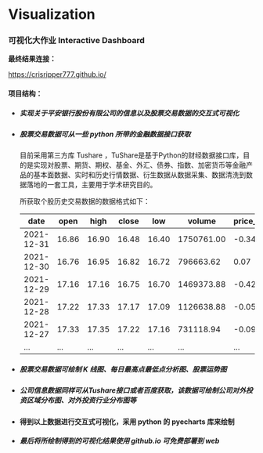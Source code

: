 # Visualization

### 可视化大作业 Interactive Dashboard

**最终结果连接：**

https://crisripper777.github.io/

#### 项目结构：

- ##### 实现关于平安银行股份有限公司的信息以及股票交易数据的交互式可视化

- ##### 股票交易数据可从一些 python 所带的金融数据接口获取

  目前采用第三方库 Tushare ，TuShare是基于Python的财经数据接口库，目的是实现对股票、期货、期权、基金、外汇、债券、指数、加密货币等金融产品的基本面数据、实时和历史行情数据、衍生数据从数据采集、数据清洗到数据落地的一套工具，主要用于学术研究目的。

  所获取个股历史交易数据的数据格式如下：

  | **date**   | **open** | **high** | **close** | **low** | **volume** | **price_change** | **p_change** | **ma5** | **ma10** | **ma20** | **v_ma5**  | **v_ma10** | **v_ma20** | **turnover** |
  | ---------- | -------- | -------- | --------- | ------- | ---------- | ---------------- | ------------ | ------- | -------- | -------- | ---------- | ---------- | ---------- | ------------ |
  | 2021-12-31 | 16.86    | 16.90    | 16.48     | 16.40   | 1750761.00 | -0.34            | -2.02        | 16.888  | 17.157   | 17.619   | 1174911.26 | 1003948.07 | 1159757.44 | 0.90         |
  | 2021-12-30 | 16.76    | 16.95    | 16.82     | 16.72   | 796663.62  | 0.07             | 0.42         | 17.054  | 17.266   | 17.677   | 922409.36  | 889108.94  | 1107599.38 | 0.41         |
  | 2021-12-29 | 17.16    | 17.16    | 16.75     | 16.70   | 1469373.88 | -0.42            | -2.45        | 17.154  | 17.356   | 17.716   | 974991.81  | 891390.52  | 1117506.11 | 0.76         |
  | 2021-12-28 | 17.22    | 17.33    | 17.17     | 17.09   | 1126638.88 | -0.05            | -0.29        | 17.282  | 17.436   | 17.760   | 876502.58  | 873915.89  | 1079383.68 | 0.58         |
  | 2021-12-27 | 17.33    | 17.35    | 17.22     | 17.16   | 731118.94  | -0.09            | -0.52        | 17.366  | 17.477   | 17.774   | 829921.62  | 954972.90  | 1059732.54 | 0.38         |
  | ...        | ...      | ...      | ...       | ...     | ...        | ...              | ...          | ...     |          |          |            |            |            |              |

- ##### 股票交易数据可绘制 K 线图、每日最高点最低点分析图、股票运势图

- ##### 公司信息数据同样可从Tushare接口或者百度获取，该数据可绘制公司对外投资区域分布图、对外投资行业分布图等

- **得到以上数据进行交互式可视化，采用 python 的 pyecharts 库来绘制**

- ##### 最后将所绘制得到的可视化结果使用 github.io 可免费部署到 web 


